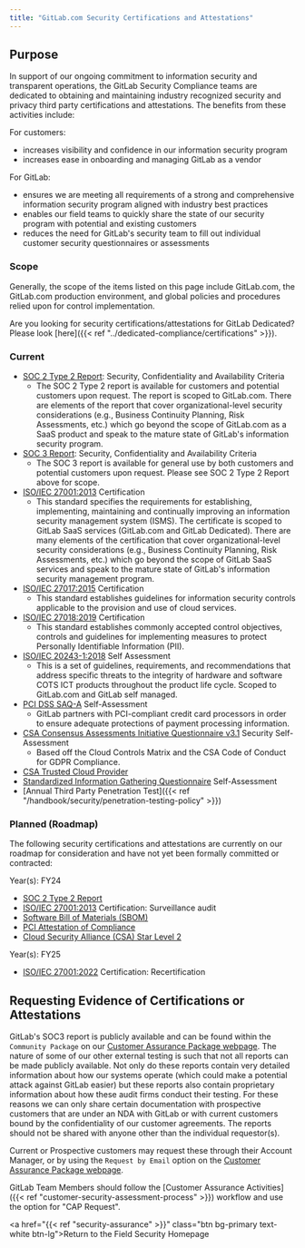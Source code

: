 ```yaml
---
title: "GitLab.com Security Certifications and Attestations"
---
```


## Purpose

In support of our ongoing commitment to information security and transparent operations, the GitLab Security Compliance teams are dedicated to obtaining and maintaining industry recognized security and privacy third party certifications and attestations. The benefits from these activities include:

For customers:

- increases visibility and confidence in our information security program
- increases ease in onboarding and managing GitLab as a vendor

For GitLab:

- ensures we are meeting all requirements of a strong and comprehensive information security program aligned with industry best practices
- enables our field teams to quickly share the state of our security program with potential and existing customers
- reduces the need for GitLab's security team to fill out individual customer security questionnaires or assessments

### Scope

Generally, the scope of the items listed on this page include GitLab.com, the GitLab.com production environment, and global policies and procedures relied upon for control implementation.

Are you looking for security certifications/attestations for GitLab Dedicated? Please look [here]({{< ref "../dedicated-compliance/certifications" >}}).

### Current

- [SOC 2 Type 2 Report](https://www.aicpa.org/interestareas/frc/assuranceadvisoryservices/aicpasoc2report.html): Security, Confidentiality and Availability Criteria
   - The SOC 2 Type 2 report is available for customers and potential customers upon request. The report is scoped to GitLab.com. There are elements of the report that cover organizational-level security considerations (e.g., Business Continuity Planning, Risk Assessments, etc.) which go beyond the scope of GitLab.com as a SaaS product and speak to the mature state of GitLab's information security program.
- [SOC 3 Report](https://www.aicpa.org/interestareas/frc/assuranceadvisoryservices/aicpasoc3report.html): Security, Confidentiality and Availability Criteria
   - The SOC 3 report is available for general use by both customers and potential customers upon request. Please see SOC 2 Type 2 Report above for scope.
- [ISO/IEC 27001:2013](https://www.iso.org/isoiec-27001-information-security.html) Certification
   - This standard specifies the requirements for establishing, implementing, maintaining and continually improving an information security management system (ISMS). The certificate is scoped to GitLab SaaS services (GitLab.com and GitLab Dedicated). There are many elements of the certification that cover organizational-level security considerations (e.g., Business Continuity Planning, Risk Assessments, etc.) which go beyond the scope of GitLab SaaS services and speak to the mature state of GitLab's information security management program.
- [ISO/IEC 27017:2015](https://www.iso.org/standard/43757.html) Certification
   - This standard establishes guidelines for information security controls applicable to the provision and use of cloud services.
- [ISO/IEC 27018:2019](https://www.iso.org/standard/76559.html) Certification
   - This standard establishes commonly accepted control objectives, controls and guidelines for implementing measures to protect Personally Identifiable Information (PII).
- [ISO/IEC 20243-1:2018](https://www.iso.org/standard/74399.html) Self Assessment
   - This is a set of guidelines, requirements, and recommendations that address specific threats to the integrity of hardware and software COTS ICT products throughout the product life cycle. Scoped to GitLab.com and GitLab self managed.
- [PCI DSS SAQ-A](https://www.pcisecuritystandards.org/pci_security/completing_self_assessment) Self-Assessment
   - GitLab partners with PCI-compliant credit card processors in order to ensure adequate protections of payment processing information.
- [CSA Consensus Assessments Initiative Questionnaire v3.1](https://cloudsecurityalliance.org/star/registry/gitlab/) Security Self-Assessment
   - Based off the Cloud Controls Matrix and the CSA Code of Conduct for GDPR Compliance.
- [CSA Trusted Cloud Provider](https://cloudsecurityalliance.org/artifacts/trusted-cloud-provider-faq/)
- [Standardized Information Gathering Questionnaire](https://sharedassessments.org/sig/) Self-Assessment
- [Annual Third Party Penetration Test]({{< ref "/handbook/security/penetration-testing-policy" >}})

### Planned (Roadmap)

The following security certifications and attestations are currently on our roadmap for consideration and have not yet been formally committed or contracted:

Year(s): FY24

- [SOC 2 Type 2 Report](https://www.aicpa.org/interestareas/frc/assuranceadvisoryservices/aicpasoc2report.html)
- [ISO/IEC 27001:2013](https://www.iso.org/isoiec-27001-information-security.html) Certification: Surveillance audit
- [Software Bill of Materials (SBOM)](https://www.whitehouse.gov/briefing-room/presidential-actions/2021/05/12/executive-order-on-improving-the-nations-cybersecurity/)
- [PCI Attestation of Compliance](https://www.pcisecuritystandards.org/)
- [Cloud Security Alliance (CSA) Star Level 2](https://cloudsecurityalliance.org/star/)

Year(s): FY25

- [ISO/IEC 27001:2022](https://www.iso.org/isoiec-27001-information-security.html) Certification: Recertification

## Requesting Evidence of Certifications or Attestations

GitLab's SOC3 report is publicly available and can be found within the `Community Package` on our [Customer Assurance Package webpage](https://about.gitlab.com/security/cap/). The nature of some of our other external testing is such that not all reports can be made publicly available. Not only do these reports contain very detailed information about how our systems operate (which could make a potential attack against GitLab easier) but these reports also contain proprietary information about how these audit firms conduct their testing. For these reasons we can only share certain documentation with prospective customers that are under an NDA with GitLab or with current customers bound by the confidentiality of our customer agreements. The reports should not be shared with anyone other than the individual requestor(s).

Current or Prospective customers may request these through their Account Manager, or by using the `Request by Email` option on the [Customer Assurance Package webpage](https://about.gitlab.com/security/cap/).

GitLab Team Members should follow the [Customer Assurance Activities]({{< ref "customer-security-assessment-process" >}}) workflow and use the option for "CAP Request".

<a href="{{< ref "security-assurance" >}}" class="btn bg-primary text-white btn-lg">Return to the Field Security Homepage</a>
